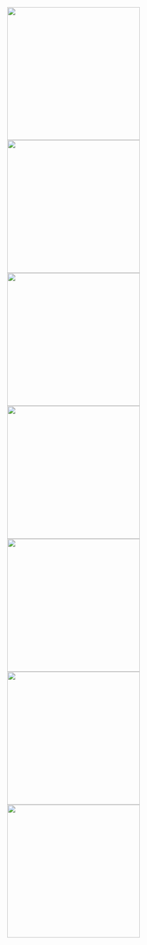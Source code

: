 <p align="center">
  <img src="https://github.com/user-attachments/assets/af4eaf4e-f387-4128-86a7-492a8238f3a4" width="300">
  <img src="https://github.com/user-attachments/assets/9592d9a8-1fb3-4f78-ba5f-6f62e39db078" width="300">
  <img src="https://github.com/user-attachments/assets/295c86fc-2e99-406e-a568-2e8d30318a88" width="300">
  <img src="https://github.com/user-attachments/assets/326bdf41-c633-458f-b59f-874348f6a532" width="300">
  <img src="https://github.com/user-attachments/assets/10baf845-6f78-4183-9cdd-ff9ab3dbb5d0" width="300">
  <img src="https://github.com/user-attachments/assets/9058e4e0-d9a5-4955-a629-66f92e19543f" width="300">
  <img src="https://github.com/user-attachments/assets/0f9802df-6b9c-4c52-814f-d1464a82d38c" width="300">
</p>
